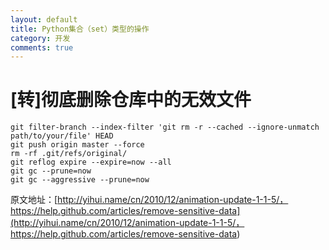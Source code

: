 ```yaml
---
layout: default
title: Python集合（set）类型的操作
category: 开发
comments: true
---
```


# [转]彻底删除仓库中的无效文件

```
git filter-branch --index-filter 'git rm -r --cached --ignore-unmatch path/to/your/file' HEAD
git push origin master --force
rm -rf .git/refs/original/
git reflog expire --expire=now --all
git gc --prune=now
git gc --aggressive --prune=now
```

原文地址：[http://yihui.name/cn/2010/12/animation-update-1-1-5/， https://help.github.com/articles/remove-sensitive-data](http://yihui.name/cn/2010/12/animation-update-1-1-5/， https://help.github.com/articles/remove-sensitive-data)